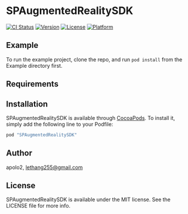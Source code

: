 # SPAugmentedRealitySDK

[![CI Status](http://img.shields.io/travis/apolo2/SPAugmentedRealitySDK.svg?style=flat)](https://travis-ci.org/apolo2/SPAugmentedRealitySDK)
[![Version](https://img.shields.io/cocoapods/v/SPAugmentedRealitySDK.svg?style=flat)](http://cocoapods.org/pods/SPAugmentedRealitySDK)
[![License](https://img.shields.io/cocoapods/l/SPAugmentedRealitySDK.svg?style=flat)](http://cocoapods.org/pods/SPAugmentedRealitySDK)
[![Platform](https://img.shields.io/cocoapods/p/SPAugmentedRealitySDK.svg?style=flat)](http://cocoapods.org/pods/SPAugmentedRealitySDK)

## Example

To run the example project, clone the repo, and run `pod install` from the Example directory first.

## Requirements

## Installation

SPAugmentedRealitySDK is available through [CocoaPods](http://cocoapods.org). To install
it, simply add the following line to your Podfile:

```ruby
pod "SPAugmentedRealitySDK"
```

## Author

apolo2, lethang255@gmail.com

## License

SPAugmentedRealitySDK is available under the MIT license. See the LICENSE file for more info.
